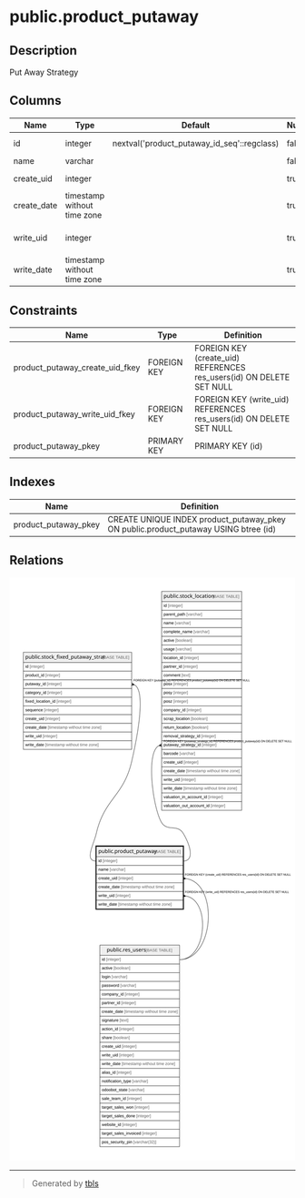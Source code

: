 # public.product_putaway

## Description

Put Away Strategy

## Columns

| Name | Type | Default | Nullable | Children | Parents | Comment |
| ---- | ---- | ------- | -------- | -------- | ------- | ------- |
| id | integer | nextval('product_putaway_id_seq'::regclass) | false | [public.stock_fixed_putaway_strat](public.stock_fixed_putaway_strat.md) [public.stock_location](public.stock_location.md) |  |  |
| name | varchar |  | false |  |  | Name |
| create_uid | integer |  | true |  | [public.res_users](public.res_users.md) | Created by |
| create_date | timestamp without time zone |  | true |  |  | Created on |
| write_uid | integer |  | true |  | [public.res_users](public.res_users.md) | Last Updated by |
| write_date | timestamp without time zone |  | true |  |  | Last Updated on |

## Constraints

| Name | Type | Definition |
| ---- | ---- | ---------- |
| product_putaway_create_uid_fkey | FOREIGN KEY | FOREIGN KEY (create_uid) REFERENCES res_users(id) ON DELETE SET NULL |
| product_putaway_write_uid_fkey | FOREIGN KEY | FOREIGN KEY (write_uid) REFERENCES res_users(id) ON DELETE SET NULL |
| product_putaway_pkey | PRIMARY KEY | PRIMARY KEY (id) |

## Indexes

| Name | Definition |
| ---- | ---------- |
| product_putaway_pkey | CREATE UNIQUE INDEX product_putaway_pkey ON public.product_putaway USING btree (id) |

## Relations

![er](public.product_putaway.svg)

---

> Generated by [tbls](https://github.com/k1LoW/tbls)
